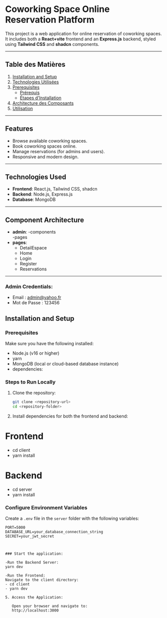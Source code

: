 # Coworking Space Online Reservation Platform

This project is a web application for online reservation of coworking spaces. It includes both a **React+vite** frontend and an **Express.js** backend, styled using **Tailwind CSS** and **shadcn** components.

---

## Table des Matières

1. [Installation and Setup](#installation-and-setup)  
2. [Technologies Utilisées](#technologies-used)  
3. [Prerequisites](#prerequisites)  
   - [Prérequis](#prerequisites)  
   - [Étapes d'Installation](#steps-to-run-locally)  
4. [Architecture des Composants](#component-architecture)  
5. [Utilisation](#utilisation)  

---

## Features
- Browse available coworking spaces.
- Book coworking spaces online.
- Manage reservations (for admins and users).
- Responsive and modern design.

---

## Technologies Used
- **Frontend**: React.js, Tailwind CSS, shadcn
- **Backend**: Node.js, Express.js
- **Database**: MongoDB

---

## Component Architecture
- **admin**: -components  
  -pages  
- **pages**:  
  - DetailEspace  
  - Home  
  - Login  
  - Register  
  - Reservations

---

### Admin Credentials:
- Email : admin@yahoo.fr
- Mot de Passe : 123456
## Installation and Setup

### Prerequisites
Make sure you have the following installed:
- Node.js (v16 or higher)
- yarn
- MongoDB (local or cloud-based database instance)
- dependencies:

### Steps to Run Locally

1. Clone the repository:
   ```bash
   git clone <repository-url>
   cd <repository-folder>
2. Install dependencies for both the frontend and backend:
# Frontend
- cd client
- yarn install

# Backend
- cd server
- yarn install

### Configure Environment Variables
Create a `.env` file in the `server` folder with the following variables:

```env
PORT=5000
DATABASE_URL=your_database_connection_string
SECRET=your_jwt_secret



### Start the application:

-Run the Backend Server:
yarn dev

-Run the Frontend:
Navigate to the client directory:
- cd client
- yarn dev

5. Access the Application:
   
   Open your browser and navigate to:
   http://localhost:3000

